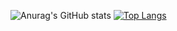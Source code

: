 ![Anurag's GitHub stats](https://github-readme-stats.vercel.app/api?username=anhphamhoangdev&show_icons=true&theme=transparent)
[![Top Langs](https://github-readme-stats.vercel.app/api/top-langs/?username=anhphamhoangdev)](https://github.com/anhphamhoangdev/github-readme-stats)
